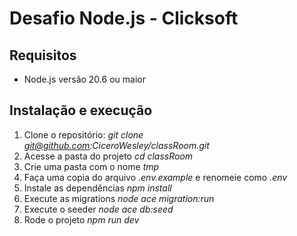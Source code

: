 # Desafio Node.js - Clicksoft

## Requisitos
* Node.js versão 20.6 ou maior

## Instalação e execução
1. Clone o repositório: _git clone git@github.com:CiceroWesley/classRoom.git_
2. Acesse a pasta do projeto _cd classRoom_
3. Crie uma pasta com o nome _tmp_
4. Faça uma copia do arquivo _.env.example_ e renomeie como _.env_
5. Instale as dependências _npm install_
5. Execute as migrations _node ace migration:run_
6. Execute o seeder _node ace db:seed_
7. Rode o projeto _npm run dev_
